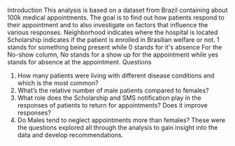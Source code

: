 Introduction
This analysis is based on a dataset from Brazil containing about 100k medical appointments. The goal is to find out how patients respond to their appointment and to also investigate on factors that influence the various responses.
Neighborhood indicates where the hospital is located
Scholarship indicates if the patient is enrolled in Brasilian welfare or not.
1 stands for something being present while
0 stands for it's absence
For the No-show column, No stands for a show up for the appointment while yes stands for absence at the appointment.
Questions
1. How many patients were living with different disease conditions and which is the most common?
2. What’s the relative number of male patients compared to females?
3. What role does the Scholarship and SMS notification play in the responses of patients to return for appointments? Does it improve responses?
4. Do Males tend to neglect appointments more than females?
These were the questions explored all through the analysis to gain insight into the data and develop recommendations.
